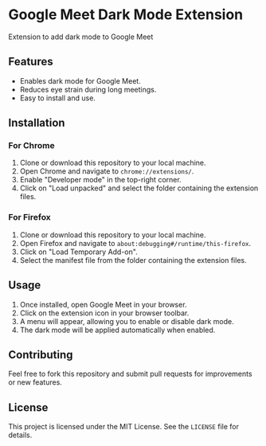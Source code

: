 # Google Meet Dark Mode Extension
Extension to add dark mode to Google Meet

## Features
- Enables dark mode for Google Meet.
- Reduces eye strain during long meetings.
- Easy to install and use.

## Installation

### For Chrome
1. Clone or download this repository to your local machine.
2. Open Chrome and navigate to `chrome://extensions/`.
3. Enable "Developer mode" in the top-right corner.
4. Click on "Load unpacked" and select the folder containing the extension files.

### For Firefox
1. Clone or download this repository to your local machine.
2. Open Firefox and navigate to `about:debugging#/runtime/this-firefox`.
3. Click on "Load Temporary Add-on".
4. Select the manifest file from the folder containing the extension files.

## Usage
1. Once installed, open Google Meet in your browser.
2. Click on the extension icon in your browser toolbar.
3. A menu will appear, allowing you to enable or disable dark mode.
4. The dark mode will be applied automatically when enabled.

## Contributing
Feel free to fork this repository and submit pull requests for improvements or new features.

## License
This project is licensed under the MIT License. See the `LICENSE` file for details.